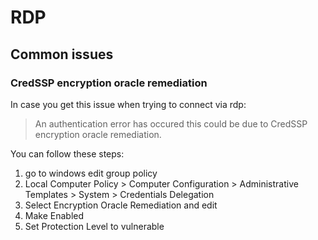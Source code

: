 # RDP
## Common issues
### CredSSP encryption oracle remediation
In case you get this issue when trying to connect via rdp:
> An authentication error has occured this could be due to CredSSP encryption oracle remediation. 

You can follow these steps:
1. go to windows edit group policy 
2. Local Computer Policy > Computer Configuration > Administrative Templates > System > Credentials Delegation
3. Select Encryption Oracle Remediation and edit
4. Make Enabled
5. Set Protection Level to vulnerable
